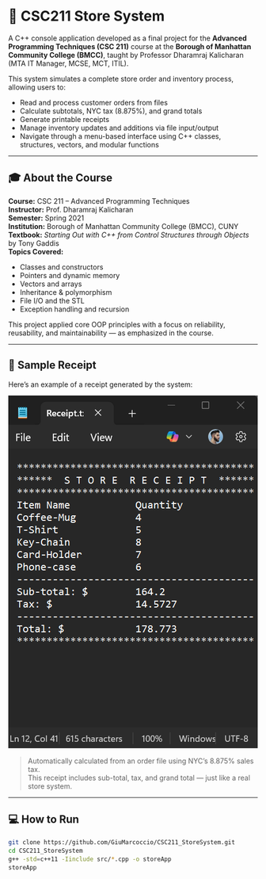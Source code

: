 # 🛒 CSC211 Store System

A C++ console application developed as a final project for the **Advanced Programming Techniques (CSC 211)** course at the **Borough of Manhattan Community College (BMCC)**, taught by Professor Dharamraj Kalicharan (MTA IT Manager, MCSE, MCT, ITIL).

This system simulates a complete store order and inventory process, allowing users to:

- Read and process customer orders from files  
- Calculate subtotals, NYC tax (8.875%), and grand totals  
- Generate printable receipts  
- Manage inventory updates and additions via file input/output  
- Navigate through a menu-based interface using C++ classes, structures, vectors, and modular functions

---

## 🎓 About the Course

**Course:** CSC 211 – Advanced Programming Techniques  
**Instructor:** Prof. Dharamraj Kalicharan  
**Semester:** Spring 2021  
**Institution:** Borough of Manhattan Community College (BMCC), CUNY  
**Textbook:** *Starting Out with C++ from Control Structures through Objects* by Tony Gaddis  
**Topics Covered:**

- Classes and constructors  
- Pointers and dynamic memory  
- Vectors and arrays  
- Inheritance & polymorphism  
- File I/O and the STL  
- Exception handling and recursion

This project applied core OOP principles with a focus on reliability, reusability, and maintainability — as emphasized in the course.

---

## 🧾 Sample Receipt

Here’s an example of a receipt generated by the system:

![Sample Receipt](assets/receipt_demo.png)

> Automatically calculated from an order file using NYC’s 8.875% sales tax.  
> This receipt includes sub-total, tax, and grand total — just like a real store system.

---

## 💻 How to Run

```bash
git clone https://github.com/GiuMarcoccio/CSC211_StoreSystem.git
cd CSC211_StoreSystem
g++ -std=c++11 -Iinclude src/*.cpp -o storeApp
storeApp
